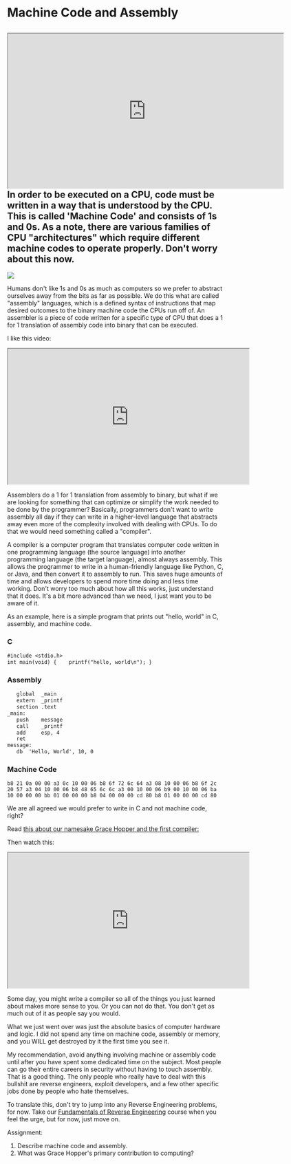 # Machine Code and Assembly

## <iframe allowfullscreen height="360" src="https://www.youtube.com/embed/_YP1EBDFWjU?wmode=opaque" width="640"></iframe>In order to be executed on a CPU, code must be written in a way that is understood by the CPU. This is called 'Machine Code' and consists of 1s and 0s. As a note, there are various families of CPU "architectures" which require different machine codes to operate properly. Don't worry about this now.

<a href="https://wikipedia.org/" rel="noopener" target="_blank"><img
src="https://files.cdn.thinkific.com/file_uploads/429463/images/966/d65/0dd/1629595071719.jpg"
class="fr-fic fr-dii"
srcset="https://files.cdn.thinkific.com/file_uploads/429463/images/966/d65/0dd/1629595071719.jpg?width=1920 1x, https://files.cdn.thinkific.com/file_uploads/429463/images/966/d65/0dd/1629595071719.jpg?width=1920&amp;dpr=2 2x, https://files.cdn.thinkific.com/file_uploads/429463/images/966/d65/0dd/1629595071719.jpg?width=1920&amp;dpr=3 3x" /></a>

Humans don't like 1s and 0s as much as computers so we prefer to
abstract ourselves away from the bits as far as possible. We do this
what are called "assembly" languages, which is a defined syntax of
instructions that map desired outcomes to the binary machine code the
CPUs run off of. An assembler is a piece of code written for a specific
type of CPU that does a 1 for 1 translation of assembly code into binary
that can be executed.

I like this video:

<iframe allow="accelerometer; autoplay; clipboard-write; encrypted-media; gyroscope; picture-in-picture" allowfullscreen height="315" src="https://www.youtube.com/embed/wA2oMRmbrfo" title="YouTube video player" width="560">
</iframe>

Assemblers do a 1 for 1 translation from assembly to binary, but what if
we are looking for something that can optimize or simplify the work
needed to be done by the programmer? Basically, programmers don't want
to write assembly all day if they can write in a higher-level language
that abstracts away even more of the complexity involved with dealing
with CPUs. To do that we would need something called a "compiler".

A compiler is a computer program that translates computer code written
in one programming language (the source language) into another
programming language (the target language), almost always assembly. This
allows the programmer to write in a human-friendly language like Python,
C, or Java, and then convert it to assembly to run. This saves huge
amounts of time and allows developers to spend more time doing and less
time working. Don't worry too much about how all this works, just
understand that it does. It's a bit more advanced than we need, I just
want you to be aware of it.

As an example, here is a simple program that prints out "hello, world"
in C, assembly, and machine code.

### C

``` default
#include <stdio.h>
int main(void) {    printf("hello, world\n"); }
```

### Assembly

``` default
   global  _main   
   extern  _printf   
   section .text
_main:  
   push    message   
   call    _printf   
   add     esp, 4   
   ret 
message:    
   db  'Hello, World', 10, 0
```

### Machine Code

`b8 21 0a 00 00 a3 0c 10 00 06 b8 6f 72 6c 64 a3 08 10 00 06 b8 6f 2c 20 57 a3 04 10 00 06 b8 48 65 6c 6c a3 00 10 00 06 b9 00 10 00 06 ba 10 00 00 00 bb 01 00 00 00 b8 04 00 00 00 cd 80 b8 01 00 00 00 cd 80`

We are all agreed we would prefer to write in C and not machine code,
right?

Read <a
href="https://web.archive.org/web/20210304184039/https://history-computer.com/grace-hopper-history-of-the-first-compiler-a-0-system/"
rel="noopener" target="_blank">this about our namesake Grace Hopper and
the first compiler:</a>

Then watch this:

<iframe allow="accelerometer; autoplay; clipboard-write; encrypted-media; gyroscope; picture-in-picture" allowfullscreen height="315" src="https://www.youtube.com/embed/IhC7sdYe-Jg" title="YouTube video player" width="560">
</iframe>

Some day, you might write a compiler so all of the things you just
learned about makes more sense to you. Or you can not do that. You don't
get as much out of it as people say you would.

What we just went over was just the absolute basics of computer hardware
and logic. I did not spend any time on machine code, assembly or memory,
and you WILL get destroyed by it the first time you see it.

My recommendation, avoid anything involving machine or assembly code
until after you have spent some dedicated time on the subject. Most
people can go their entire careers in security without having to touch
assembly. That is a good thing. The only people who really have to deal
with this bullshit are reverse engineers, exploit developers, and a few
other specific jobs done by people who hate themselves.

To translate this, don't try to jump into any Reverse Engineering
problems, for now. Take our [Fundamentals of Reverse
Engineering](https://academy.hoppersroppers.org/course/view.php?id=4)
course when you feel the urge, but for now, just move on.

Assignment:

1.  Describe machine code and assembly.
2.  What was Grace Hopper's primary contribution to computing?
